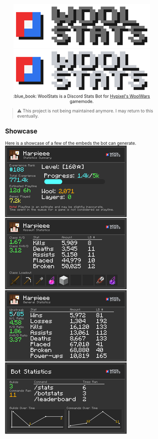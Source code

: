 <p align="center">
    <img src="https://github.com/Reasonlesss/WoolStats/blob/main/.github/logo_light.png?raw=true#gh-light-mode-only" />
    <img src="https://github.com/Reasonlesss/WoolStats/blob/main/.github/logo.png?raw=true#gh-dark-mode-only" /><br>
    :blue_book: WoolStats is a Discord Stats Bot for <a href="https://hypixel.net/threads/new-ptl-game-wool-wars.4606663/">Hypixel's WoolWars</a> gamemode.
</p>

> :warning: This project is not being maintained anymore. I may return to this eventually.

## Showcase

Here is a showcase of a few of the embeds the bot can generate.
<img src="https://github.com/Reasonlesss/WoolStats/blob/main/.github/showcase/showcase1.png?raw=true" />
<img src="https://github.com/Reasonlesss/WoolStats/blob/main/.github/showcase/showcase2.png?raw=true" />
<img src="https://github.com/Reasonlesss/WoolStats/blob/main/.github/showcase/showcase3.png?raw=true" />
<img src="https://github.com/Reasonlesss/WoolStats/blob/main/.github/showcase/showcase4.png?raw=true" />
